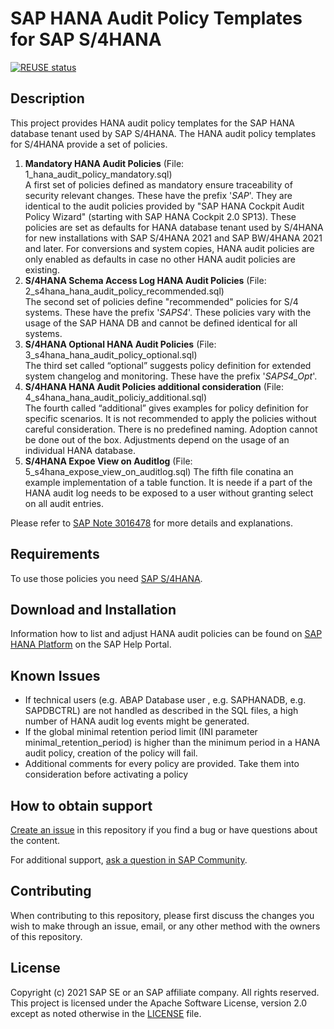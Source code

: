 # SAP HANA Audit Policy Templates for SAP S/4HANA
[![REUSE status](https://api.reuse.software/badge/github.com/SAP-samples/s4hana-hana-audit-policies)](https://api.reuse.software/info/github.com/SAP-samples/s4hana-hana-audit-policies)

## Description
This project provides HANA audit policy templates for the SAP HANA database tenant used by SAP S/4HANA. The HANA audit policy templates for S/4HANA provide a set of policies.

1. **Mandatory HANA Audit Policies** (File: 1_hana_audit_policy_mandatory.sql)  
A first set of policies defined as mandatory ensure traceability of security relevant changes. These have the prefix '_SAP_'. They are identical to the audit policies provided by "SAP HANA Cockpit Audit Policy Wizard" (starting with SAP HANA Cockpit 2.0 SP13). These policies are set as defaults for HANA database tenant used by S/4HANA for new installations with SAP S/4HANA 2021 and SAP BW/4HANA 2021 and later. For conversions and system copies, HANA audit policies are only enabled as defaults in case no other HANA audit policies are existing.
1. **S/4HANA Schema Access Log HANA Audit Policies** (File: 2_s4hana_hana_audit_policy_recommended.sql)  
The second set of policies define "recommended" policies for S/4 systems. These have the prefix '_SAPS4_'. These policies vary with the usage of the SAP HANA DB and cannot be defined identical for all systems.
1. **S/4HANA Optional HANA Audit Policies** (File: 3_s4hana_hana_audit_policy_optional.sql)  
The third set called “optional” suggests policy definition for extended system changelog and monitoring. These have the prefix '_SAPS4_Opt_'.
1. **S/4HANA HANA Audit Policies additional consideration** (File: 4_s4hana_hana_audit_policiy_additional.sql)  
The fourth called “additional” gives examples for policy definition for specific scenarios. It is not recommended to apply the policies without careful consideration. There is no predefined naming. Adoption cannot be done out of the box. Adjustments depend on the usage of an individual HANA database.
1. **S/4HANA Expoe View on Auditlog** (File: 5_s4hana_expose_view_on_auditlog.sql)
The fifth file conatina an example implementation of a table function. It is neede if a part of the HANA audit log needs to be exposed to a user without granting select on all audit entries.


Please refer to [SAP Note 3016478](https://launchpad.support.sap.com/#/notes/3016478) for more details and explanations.

## Requirements
To use those policies you need [SAP S/4HANA](https://www.sap.com/products/central-finance.html).

## Download and Installation
Information how to list and adjust HANA audit policies can be found on [SAP HANA Platform](https://help.sap.com/viewer/p/SAP_HANA_PLATFORM) on the SAP Help Portal.

## Known Issues
- If technical users (e.g. ABAP Database user <SAPABAP1>, e.g. SAPHANADB, e.g. SAPDBCTRL) are not handled as described in the SQL files, a high number of HANA audit log events might be generated.
- If the global minimal retention period limit (INI parameter minimal_retention_period) is higher than the minimum period in a HANA audit policy, creation of the policy will fail.
- Additional comments for every policy are provided. Take them into consideration before activating a policy

## How to obtain support
[Create an issue](https://github.com/SAP-samples/s4hana-hana-audit-policies/issues) in this repository if you find a bug or have questions about the content.
 
For additional support, [ask a question in SAP Community](https://answers.sap.com/questions/ask.html).

## Contributing
When contributing to this repository, please first discuss the changes you wish to make through an issue, email, or any other method with the owners of this repository.

## License
Copyright (c) 2021 SAP SE or an SAP affiliate company. All rights reserved. This project is licensed under the Apache Software License, version 2.0 except as noted otherwise in the [LICENSE](LICENSES/Apache-2.0.txt) file.
